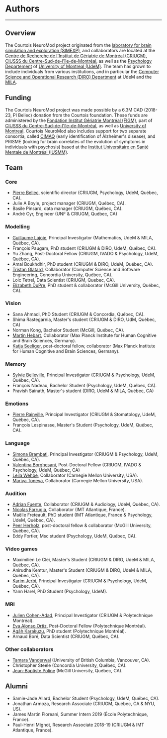 # Authors
------

## Overview

The Courtois NeuroMod project originated from
the [laboratory for brain simulation and exploration (SIMEXP)](<https://simexp-lab.org>), and collaborators are located at the [Centre de Recherche de l'Institut de Gériatrie de Montréal (CRIUGM)](http://www.criugm.qc.ca/en.html),  [CIUSSS du Centre-Sud-de-l'île-de-Montréal](https://ciusss-centresudmtl.gouv.qc.ca/propos/services-en-anglais), as well as the [Psychology Departement](https://psy.umontreal.ca/english/home/) of [University of Montreal (UdeM)](https://www.umontreal.ca/en/). The team has grown to include individuals from various institutions, and in particular the [Computer Science and Operational Research (DIRO) Department](https://diro.umontreal.ca/english/home/) at UdeM and the [MILA](https://mila.quebec/en/).

## Funding

The Courtois NeuroMod project was made possible by a 6.3M CAD (2018-23, PI Bellec) donation from the Courtois foundation. These funds are administered by the [Fondation Institut Gériatrie Montréal (FIGM)](https://www.figm.ca/), part of [CIUSSS du Centre-Sud-de-l'île-de-Montréal](https://ciusss-centresudmtl.gouv.qc.ca/propos/services-en-anglais), as well as [University of Montreal](https://www.umontreal.ca/en/). Courtois NeuroMod also includes support for two separate consortia, called [CIMAQ](http://www.cima-q.ca/en/home/) (early identification of Alzheimer's disease), and PRISME (looking for brain correlates of the evolution of symptoms in individuals with psychosis) based at the [Institut Universitaire en Santé Mentale de Montréal (IUSMM)](https://ciusss-estmtl.gouv.qc.ca/).

## Team

### Core
 * [Pierre Bellec](http://www.criugm.qc.ca/en/researchers/laboratory-directors/81-pierre-bellec.html), scientific director (CRIUGM, Psychology, UdeM, Québec, CA).
 * Julie A Boyle, project manager (CRIUGM, Québec, CA).
 * Basile Pinsard, data manager (CRIUGM, Québec, CA).
 * André Cyr, Engineer (UNF & CRIUGM, Québec, CA)

### Modelling
 * [Guillaume Lajoie](https://www.guillaumelajoie.com), Principal Investigator (Mathematics, UdeM & MILA, Québec, CA).
 * François Paugam, PhD student (CRIUGM & DIRO, UdeM, Québec, CA).
 * Yu Zhang, Post-Doctoral Fellow (CRIUGM, IVADO & Psychology, UdeM, Québec, CA).
 * Amal Boukhdhir, PhD student (CRIUGM & DIRO, UdeM, Québec, CA).
 * [Tristan Glatard](https://users.encs.concordia.ca/~tglatard/), Collaborator (Computer Science and Software Engineering, Concordia University, Québec, CA).
 * Loic Tetrel, Data Scientist (CRIUGM, Quebec, CA).
 * [Elizabeth DuPre](https://elizabeth-dupre.com), PhD student & collaborator (McGill University, Québec, CA).

### Vision
 * Sana Ahmadi, PhD Student (CRIUGM & Concordia, Québec, CA).
 * Shima Rastegarnia, Master's student (CRIUGM & DIRO, UdM, Québec, CA)
 * Norman Kong, Bachelor Student (McGill, Québec, CA).
 * [Martin Hebart](http://martin-hebart.de), Collaborator (Max Planck Institute for Human Cognitive and Brain Sciences, Germany).
 * [Katja Seeliger](http://seeliger.space/), post-doctoral fellow, collaborator (Max Planck Institute for Human Cognitive and Brain Sciences, Germany).  

### Memory
 * [Sylvie Belleville](http://www.criugm.qc.ca/en/researchers/laboratory-directors/28-sylvie-belleville.html), Principal Investigator (CRIUGM & Psychology, UdeM, Québec, CA).
 * François Nadeau, Bachelor Student (Psychology, UdeM, Québec, CA).
 * Pravish Sainath, Master's student (DIRO, UdeM & MILA, Québec, CA)

### Emotions
 * [Pierre Rainville](http://www.criugm.qc.ca/en/researchers/laboratory-directors/57-pierre-rainville.html), Principal Investigator (CRIUGM & Stomatology, UdeM, Québec, CA).
 * François Lespinasse, Master's Student (Psychology, UdeM, Québec, CA).

### Language
 * [Simona Brambati](http://www.criugm.qc.ca/en/researchers/laboratory-directors/57-pierre-rainville.html), Principal Investigator (CRIUGM & Psychology, UdeM, Québec, CA).
 * [Valentina Borghesani](https://valentina.borghesani.org/), Post-Doctoral Fellow (CRIUGM, IVADO & Psychology, UdeM, Québec, CA)
 * [Leila Wehbe](http://www.cs.cmu.edu/~lwehbe/), Collaborator (Carnegie Mellon University, USA).
 * [Mariya Toneva](http://mtoneva.com/), Collaborator (Carnegie Mellon University, USA).

### Audition
 * [Adrian Fuente](http://www.criugm.qc.ca/en/researchers/laboratory-directors/225-adrian-fuente.html), Collaborator (CRIUGM & Audiology, UdeM, Québec, CA).
 * [Nicolas Farrugia](https://nicofarr.github.io/), Collaborator (IMT Atlantique, France).
 * Maëlle Freteault, PhD student (IMT Atlantique, France & Psychology, UdeM, Québec, CA).
 * [Peer Herholz](https://peerherholz.github.io/), post-doctoral fellow & collaborator (McGill University, Québec, CA).
 * Eddy Fortier, Msc student (Psychology, UdeM, Québec, CA).

### Video games
 * Maximilien Le Clei, Master's Student (CRIUGM & DIRO, UdeM & MILA, Québec, CA).
 * Anirudha Kemtur, Master's Student (CRIUGM & DIRO, UdeM & MILA, Québec, CA).
 * [Karim Jerbi](http://www.karimjerbi.com/), Principal Investigator (CRIUGM & Psychology, UdeM, Québec, CA).
 * Yann Harel, PhD Student (Psychology, UdeM).

### MRI
 * [Julien Cohen-Adad](https://www.neuro.polymtl.ca/people/julien_cohenadad), Principal Investigator (CRIUGM & Polytechnique Montréal).
 * [Eva Alonso Ortiz](https://www.evaalonsoortiz.com/), Post-Doctoral Fellow (Polytechnique Montréal).
 * [Agâh Karakuzu](https://agahkarakuzu.github.io/), PhD student (Polytechnique Montréal).
 * Arnaud Boré, Data Scientist (CRIUGM, Québec, CA).

### Other collaborators
 * [Tamara Vanderwal](https://www.bcchr.ca/tvanderwal) (University of British Columbia, Vancouver, CA).
 * Christopher Steele (Concordia University, Québec, CA).
 * [Jean-Baptiste Poline](https://www.mcgill.ca/neuro/jean-baptiste-poline-phd) (McGill University, Québec, CA).

## Alumni
 * Samie-Jade Allard, Bachelor Student (Psychology, UdeM, Québec, CA).
 * Jonathan Armoza, Research Associate (CRIUGM, Québec, CA & NYU, US).
 * James Martin Floreani, Summer Intern 2019 (École Polytechnique, France).
 * Paul-Henri Mignot, Research Associate 2018-19 (CRIUGM & IMT Atlantique, France).
